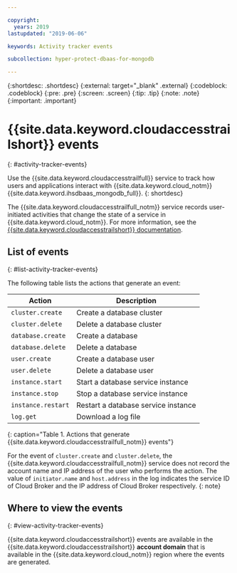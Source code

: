 ```yaml
---

copyright:
  years: 2019
lastupdated: "2019-06-06"

keywords: Activity tracker events

subcollection: hyper-protect-dbaas-for-mongodb

---
```


{:shortdesc: .shortdesc}
{:external: target="_blank" .external}
{:codeblock: .codeblock}
{:pre: .pre}
{:screen: .screen}
{:tip: .tip}
{:note: .note}
{:important: .important}

# {{site.data.keyword.cloudaccesstrailshort}} events
{: #activity-tracker-events}

Use the {{site.data.keyword.cloudaccesstrailfull}} service to track how users and applications interact with {{site.data.keyword.cloud_notm}} {{site.data.keyword.ihsdbaas_mongodb_full}}.
{: shortdesc}

The {{site.data.keyword.cloudaccesstrailfull_notm}} service records user-initiated activities that change the state of a service in {{site.data.keyword.cloud_notm}}. For more information, see the [{{site.data.keyword.cloudaccesstrailshort}} documentation](/docs/services/Activity-Tracker-with-LogDNA?topic=logdnaat-getting-started).

## List of events
{: #list-activity-tracker-events}

The following table lists the actions that generate an event:

| Action                 | Description                               |
| ---------------------- | ----------------------------------------- |
| `cluster.create` | Create a database cluster                 |
| `cluster.delete` | Delete a database cluster                 |
| `database.create` | Create a database                  |
| `database.delete` | Delete a database                  |
| `user.create`     | Create a database user                    |
| `user.delete`     | Delete a database user                    |
| `instance.start` | Start a database service instance         |
| `instance.stop`  | Stop a database service instance          |
| `instance.restart`  | Restart a database service instance          |
| `log.get`       | Download a log file |
{: caption="Table 1. Actions that generate {{site.data.keyword.cloudaccesstrailfull_notm}} events"}

For the event of `cluster.create` and `cluster.delete`, the {{site.data.keyword.cloudaccesstrailfull_notm}} service does not record the account name and IP address of the user who performs the action. The value of `initiator.name` and `host.address` in the log indicates the service ID of Cloud Broker and the IP address of Cloud Broker respectively.
{: note}

## Where to view the events
{: #view-activity-tracker-events}

<!-- Option 2: Add the following sentence if your service sends events to the account domain. -->

{{site.data.keyword.cloudaccesstrailshort}} events are available in the {{site.data.keyword.cloudaccesstrailshort}} **account domain** that is available in the {{site.data.keyword.cloud_notm}} region where the events are generated.
